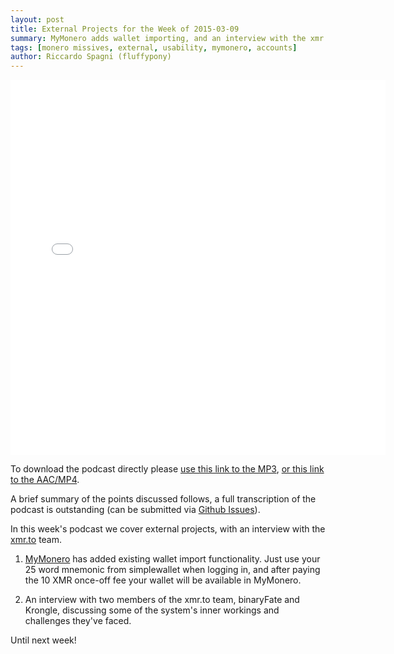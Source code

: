 ```yaml
---
layout: post
title: External Projects for the Week of 2015-03-09
summary: MyMonero adds wallet importing, and an interview with the xmr.to team
tags: [monero missives, external, usability, mymonero, accounts]
author: Riccardo Spagni (fluffypony)
---
```


<div class="text-center"><iframe style="border: none" src="//html5-player.libsyn.com/embed/episode/id/3415228/height/360/width/640/theme/standard-mini/direction/no/autoplay/no/autonext/no/thumbnail/yes/preload/no/no_addthis/no/" height="600" width="600" scrolling="no"  allowfullscreen webkitallowfullscreen mozallowfullscreen oallowfullscreen msallowfullscreen></iframe></div>

To download the podcast directly please [use this link to the MP3](http://traffic.libsyn.com/monero/Monero_Missives_Podcast_for_the_week_of_2015-03-09.mp3), [or this link to the AAC/MP4](http://traffic.libsyn.com/monero/Monero_Missives_Podcast_for_the_week_of_2015-03-09.mp4).

A brief summary of the points discussed follows, a full transcription of the podcast is outstanding (can be submitted via [Github Issues](https://github.com/monero-project/monero-site/issues)).

In this week's podcast we cover external projects, with an interview with the [xmr.to](http://xmr.to) team.

1. [MyMonero](https://mymonero.com) has added existing wallet import functionality. Just use your 25 word mnemonic from simplewallet when logging in, and after paying the 10 XMR once-off fee your wallet will be available in MyMonero.

2. An interview with two members of the xmr.to team, binaryFate and Krongle, discussing some of the system's inner workings and challenges they've faced.

Until next week!